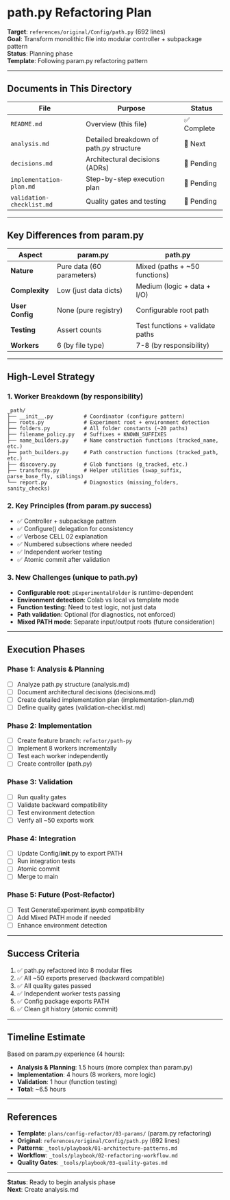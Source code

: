 # path.py Refactoring Plan

**Target**: `references/original/Config/path.py` (692 lines)  
**Goal**: Transform monolithic file into modular controller + subpackage pattern  
**Status**: Planning phase  
**Template**: Following param.py refactoring pattern

---

## Documents in This Directory

| File | Purpose | Status |
|------|---------|--------|
| `README.md` | Overview (this file) | ✅ Complete |
| `analysis.md` | Detailed breakdown of path.py structure | 🔄 Next |
| `decisions.md` | Architectural decisions (ADRs) | 📝 Pending |
| `implementation-plan.md` | Step-by-step execution plan | 📝 Pending |
| `validation-checklist.md` | Quality gates and testing | 📝 Pending |

---

## Key Differences from param.py

| Aspect | param.py | path.py |
|--------|----------|---------|
| **Nature** | Pure data (60 parameters) | Mixed (paths + ~50 functions) |
| **Complexity** | Low (just data dicts) | Medium (logic + data + I/O) |
| **User Config** | None (pure registry) | Configurable root path |
| **Testing** | Assert counts | Test functions + validate paths |
| **Workers** | 6 (by file type) | 7-8 (by responsibility) |

---

## High-Level Strategy

### 1. **Worker Breakdown** (by responsibility)
```
_path/
├── __init__.py          # Coordinator (configure pattern)
├── roots.py             # Experiment root + environment detection
├── folders.py           # All folder constants (~20 paths)
├── filename_policy.py   # Suffixes + KNOWN_SUFFIXES
├── name_builders.py     # Name construction functions (tracked_name, etc.)
├── path_builders.py     # Path construction functions (tracked_path, etc.)
├── discovery.py         # Glob functions (g_tracked, etc.)
├── transforms.py        # Helper utilities (swap_suffix, parse_base_fly, siblings)
└── report.py            # Diagnostics (missing_folders, sanity_checks)
```

### 2. **Key Principles** (from param.py success)
- ✅ Controller + subpackage pattern
- ✅ Configure() delegation for consistency
- ✅ Verbose CELL 02 explanation
- ✅ Numbered subsections where needed
- ✅ Independent worker testing
- ✅ Atomic commit after validation

### 3. **New Challenges** (unique to path.py)
- **Configurable root**: `pExperimentalFolder` is runtime-dependent
- **Environment detection**: Colab vs local vs template mode
- **Function testing**: Need to test logic, not just data
- **Path validation**: Optional (for diagnostics, not enforced)
- **Mixed PATH mode**: Separate input/output roots (future consideration)

---

## Execution Phases

### Phase 1: Analysis & Planning
- [ ] Analyze path.py structure (analysis.md)
- [ ] Document architectural decisions (decisions.md)
- [ ] Create detailed implementation plan (implementation-plan.md)
- [ ] Define quality gates (validation-checklist.md)

### Phase 2: Implementation
- [ ] Create feature branch: `refactor/path-py`
- [ ] Implement 8 workers incrementally
- [ ] Test each worker independently
- [ ] Create controller (path.py)

### Phase 3: Validation
- [ ] Run quality gates
- [ ] Validate backward compatibility
- [ ] Test environment detection
- [ ] Verify all ~50 exports work

### Phase 4: Integration
- [ ] Update Config/__init__.py to export PATH
- [ ] Run integration tests
- [ ] Atomic commit
- [ ] Merge to main

### Phase 5: Future (Post-Refactor)
- [ ] Test GenerateExperiment.ipynb compatibility
- [ ] Add Mixed PATH mode if needed
- [ ] Enhance environment detection

---

## Success Criteria

1. ✅ path.py refactored into 8 modular files
2. ✅ All ~50 exports preserved (backward compatible)
3. ✅ All quality gates passed
4. ✅ Independent worker tests passing
5. ✅ Config package exports PATH
6. ✅ Clean git history (atomic commit)

---

## Timeline Estimate

Based on param.py experience (4 hours):

- **Analysis & Planning**: 1.5 hours (more complex than param.py)
- **Implementation**: 4 hours (8 workers, more logic)
- **Validation**: 1 hour (function testing)
- **Total**: ~6.5 hours

---

## References

- **Template**: `plans/config-refactor/03-params/` (param.py refactoring)
- **Original**: `references/original/Config/path.py` (692 lines)
- **Patterns**: `_tools/playbook/01-architecture-patterns.md`
- **Workflow**: `_tools/playbook/02-refactoring-workflow.md`
- **Quality Gates**: `_tools/playbook/03-quality-gates.md`

---

**Status**: Ready to begin analysis phase  
**Next**: Create analysis.md

